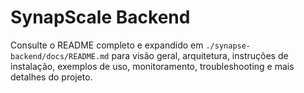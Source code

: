 # SynapScale Backend

Consulte o README completo e expandido em `./synapse-backend/docs/README.md` para visão geral, arquitetura, instruções de instalação, exemplos de uso, monitoramento, troubleshooting e mais detalhes do projeto.
